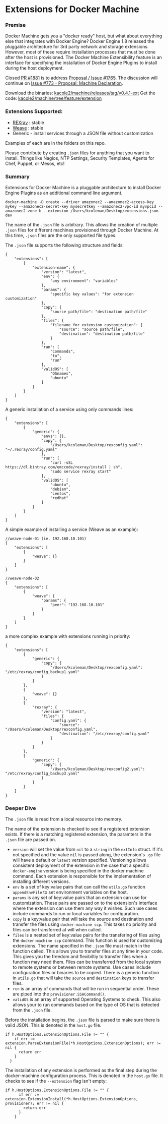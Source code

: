 # Extensions for Docker Machine

### Premise
Docker Machine gets you a "docker ready" host, but what about everything else that integrates with Docker Engine? Docker Engine 1.8 released the pluggable architecture for 3rd party network and storage extensions. However, most of these require installation processes that must be done after the host is provisioned. The Docker Machine Extensibility feature is an interface for specifying the installation of Docker Engine Plugins to install during the host deployment.

Closed [PR #1881](https://github.com/docker/machine/pull/1881) is to address [Proposal / Issue #1765](https://github.com/docker/machine/issues/1765). The discussion will continue on [Issue #773 - Proposal: Machine Declaration](https://github.com/docker/machine/issues/773).

Download the binaries: [kacole2/machine/releases/tag/v0.4.1-ext](https://github.com/kacole2/machine/releases/tag/v0.4.1-ext)
Get the code: [kacole2/machine/tree/feature/extension](https://github.com/kacole2/machine/tree/feature/extension)

### Extensions Supported:
  - [REXray](https://github.com/emccode/rexray) : stable
  - [Weave](https://github.com/weaveworks/weave) : stable
  - Generic - install services through a JSON file without customization

Examples of each are in the folders on this repo.

Please contribute by creating `.json` files for anything that you want to install. Things like Nagios, NTP Settings, Security Templates, Agents for Chef, Puppet, or Mesos, etc!

### Summary
Extensions for Docker Machine is a pluggable architecture to install Docker Engine Plugins as an additional command line argument.

```
docker-machine -D create --driver amazonec2 --amazonec2-access-key mykey --amazonec2-secret-key mysecretkey --amazonec2-vpc-id myvpcid --amazonec2-zone b --extension /Users/kcoleman/Desktop/extensions.json dev
```

The name of the `.json` file is arbitrary. This allows the creation of multiple `.json` files for different machines provisioned through Docker Machine. At this time, `.json` files are the only supported file types.

The `.json` file supports the following structure and fields:
```
{
    "extensions": [
        {
            "extension-name": {
                "version": "latest",
                "env": {
                    "any environment": "variables"
                },
                "params": {
                    "specific key values": "for extension customization"
                },
                "copy": {
                    "source path/file": "destination path/file"
                },
                "files": {
                    "filename for extension customization": {
                        "source": "source path/file",
                        "destination": "destination path/file"
                    }
                },
                "run": [
                    "commands",
                    "to",
                    "run"
                ],
                "validOS": [
                    "OSnames",
                    "ubuntu"
                ]
            }
        }
    ]
}
```

A generic installation of a service using only commands lines:
```
{
    "extensions": [
        {
            "generic": {
                "envs": {},
                "copy": {
                    "/Users/kcoleman/Desktop/rexconfig.yaml": "~/.rexray/config.yaml"
                },
                "run": [
                    "curl -sSL https://dl.bintray.com/emccode/rexray/install | sh",
                    "sudo service rexray start"
                ],
                "validOS": [
                    "ubuntu",
                    "debian",
                    "centos",
                    "redhat"
                ]
            }
        }
    ]
}
```

A simple example of installing a service (Weave as an example):
```
//weave-node-01 (ie. 192.168.10.101)
{
    "extensions": [
        {
            "weave": {}
        }
    ]
}
```

```
//weave-node-02 
{
    "extensions": [
        {
            "weave": {
                "params": {
                    "peer": "192.168.10.101"
                }
            }
        }
    ]
}
```

a more complex example with extensions running in priority:
```
{
    "extensions": [
        {
            "generic": {
                "copy": {
                    "/Users/kcoleman/Desktop/rexconfig.yaml": "/etc/rexray/config_backup1.yaml"
                }
            }
        },
        {
            "weave": {}
        },
        {
            "rexray": {
                "version": "latest",
                "files": {
                    "config.yaml": {
                        "source": "/Users/kcoleman/Desktop/rexconfig.yaml",
                        "destination": "/etc/rexray/config.yaml"
                    }
                }
            }
        },
        {
            "generic": {
                "copy": {
                    "/Users/kcoleman/Desktop/rexconfig2.yaml": "/etc/rexray/config_backup3.yaml"
                }
            }
        }
    ]
}
```

### Deeper Dive
The `.json` file is read from a local resource into memory. 

The name of the extension is checked to see if a registered extension exists. If there is a matching registered extension, the paramters in the `.json` file are passed on.
  - `version` will set the value from `nil` to a `string` in the `extInfo` struct. If it's not specified and the value `nil` is passed along, the extension's `.go` file will have a default or `latest` version specified. Versioning allows consistent deployment of the extension in the case that a specific `docker-engine` version is being specified in the docker machine command. Each extension is responsible for the implementation of installing different versions.
  - `env` is a set of key:value pairs that can call the `utils.go` function `appendEnvFile` to set environment variables on the host. 
  - `params` is any set of key:value pairs that an extension can use for customization. These pairs are passed on to the extension's interface where the extension can use them any way it wishes. Such use cases include commands to run or local variables for configuration.
  - `copy` is a key:value pair that will take the source and destination and transfer the files using `docker-machine scp`. This takes no priority and files can be transferred at will when called.
  - `files` is a nested set of key:value pairs for the transfering of files using the `docker-machine scp` command. This function is used for customizing extensions. The name specified in the `.json` file must match in the function called. This allows you to transfer files at any time in your code. This gives you the freedom and flexibiltiy to transfer files when a function may need them. Files can be transferred from the local system to remote systems or between remote systems. Use cases include configuration files or binaries to be copied. There is a generic function in `utils.go` that will take the `source` and `destination` keys to transfer files.
  - `run` is an array of commands that will be run in sequential order. These are piped into the `provisioner.SSHCommand()`.
  - `validOS` is an array of supported Operating Systems to check. This also allows your to run commands based on the type of OS that is detected from the `.json` file.

Before the installation begins, the `.json` file is parsed to make sure there is valid JSON. This is denoted in the `host.go` file.
```
if h.HostOptions.ExtensionOptions.File != "" {
    if err := extension.ParseExtensionFile(*h.HostOptions.ExtensionOptions); err != nil {
      return err
    }
  }
```

The installation of any extension is performed as the final step during the docker-machine configuration process. This is denoted in the `host.go` file. It checks to see if the `--extension` flag isn't empty:
```
if h.HostOptions.ExtensionOptions.File != "" {
      if err := extension.ExtensionInstall(*h.HostOptions.ExtensionOptions, provisioner); err != nil {
        return err
      }
    }
```

